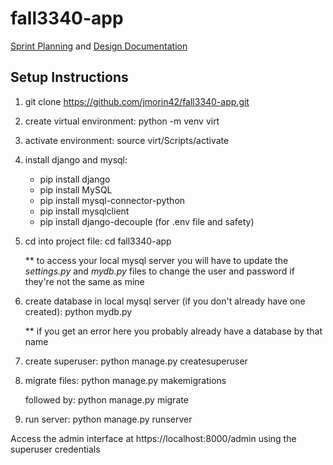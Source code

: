 # fall3340-app

[Sprint Planning](https://docs.google.com/spreadsheets/d/1Hz4CpsZgNapBO1e3kCuBihgrCgaK8QUm1_SiWbC72BM/edit?usp=sharing) and [Design Documentation](https://docs.google.com/document/d/1CE0OFN7hN-9xSveZoVv2XKhH0Nn95g6IaNZLZCo5D00/edit?usp=sharing)

## Setup Instructions

1) git clone https://github.com/jmorin42/fall3340-app.git

2) create virtual environment: python -m venv virt

3) activate environment: source virt/Scripts/activate

4) install django and mysql:

	- pip install django
	- pip install MySQL
	- pip install mysql-connector-python
	- pip install mysqlclient
	- pip install django-decouple (for .env file and safety)

5) cd into project file: cd fall3340-app
   
   ** to access your local mysql server you will have to update
   the *settings.py* and *mydb.py* files to change the user and
   password if they're not the same as mine

6) create database in local mysql server (if you don't already have one created): python mydb.py

   ** if you get an error here you probably already have a database by that name

7) create superuser: python manage.py createsuperuser

8) migrate files: python manage.py makemigrations

   followed by: python manage.py migrate

10) run server: python manage.py runserver

Access the admin interface at https://localhost:8000/admin
using the superuser credentials
